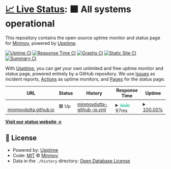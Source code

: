 # [📈 Live Status](https://minmoydutta.github.io/status): <!--live status--> **🟩 All systems operational**

This repository contains the open-source uptime monitor and status page for [Minmoy](https://minmoydutta.github.io/status), powered by [Upptime](https://github.com/upptime/upptime).

[![Uptime CI](https://github.com/minmoydutta/status/workflows/Uptime%20CI/badge.svg)](https://github.com/minmoydutta/status/actions?query=workflow%3A%22Uptime+CI%22)
[![Response Time CI](https://github.com/minmoydutta/status/workflows/Response%20Time%20CI/badge.svg)](https://github.com/minmoydutta/status/actions?query=workflow%3A%22Response+Time+CI%22)
[![Graphs CI](https://github.com/minmoydutta/status/workflows/Graphs%20CI/badge.svg)](https://github.com/minmoydutta/status/actions?query=workflow%3A%22Graphs+CI%22)
[![Static Site CI](https://github.com/minmoydutta/status/workflows/Static%20Site%20CI/badge.svg)](https://github.com/minmoydutta/status/actions?query=workflow%3A%22Static+Site+CI%22)
[![Summary CI](https://github.com/minmoydutta/status/workflows/Summary%20CI/badge.svg)](https://github.com/minmoydutta/status/actions?query=workflow%3A%22Summary+CI%22)

With [Upptime](https://upptime.js.org), you can get your own unlimited and free uptime monitor and status page, powered entirely by a GitHub repository. We use [Issues](https://github.com/minmoydutta/status/issues) as incident reports, [Actions](https://github.com/minmoydutta/status/actions) as uptime monitors, and [Pages](https://minmoydutta.github.io/status) for the status page.

<!--start: status pages-->
<!-- This summary is generated by Upptime (https://github.com/upptime/upptime) -->
<!-- Do not edit this manually, your changes will be overwritten -->
<!-- prettier-ignore -->
| URL | Status | History | Response Time | Uptime |
| --- | ------ | ------- | ------------- | ------ |
| <img alt="" src="https://icons.duckduckgo.com/ip3/minmoydutta.github.io.ico" height="13"> [minmoydutta.github.io](https://minmoydutta.github.io) | 🟩 Up | [minmoydutta-github-io.yml](https://github.com/minmoydutta/status/commits/HEAD/history/minmoydutta-github-io.yml) | <details><summary><img alt="Response time graph" src="./graphs/minmoydutta-github-io/response-time-week.png" height="20"> 97ms</summary><br><a href="https://minmoydutta.github.io/status/history/minmoydutta-github-io"><img alt="Response time 90" src="https://img.shields.io/endpoint?url=https%3A%2F%2Fraw.githubusercontent.com%2Fminmoydutta%2Fstatus%2FHEAD%2Fapi%2Fminmoydutta-github-io%2Fresponse-time.json"></a><br><a href="https://minmoydutta.github.io/status/history/minmoydutta-github-io"><img alt="24-hour response time 94" src="https://img.shields.io/endpoint?url=https%3A%2F%2Fraw.githubusercontent.com%2Fminmoydutta%2Fstatus%2FHEAD%2Fapi%2Fminmoydutta-github-io%2Fresponse-time-day.json"></a><br><a href="https://minmoydutta.github.io/status/history/minmoydutta-github-io"><img alt="7-day response time 97" src="https://img.shields.io/endpoint?url=https%3A%2F%2Fraw.githubusercontent.com%2Fminmoydutta%2Fstatus%2FHEAD%2Fapi%2Fminmoydutta-github-io%2Fresponse-time-week.json"></a><br><a href="https://minmoydutta.github.io/status/history/minmoydutta-github-io"><img alt="30-day response time 89" src="https://img.shields.io/endpoint?url=https%3A%2F%2Fraw.githubusercontent.com%2Fminmoydutta%2Fstatus%2FHEAD%2Fapi%2Fminmoydutta-github-io%2Fresponse-time-month.json"></a><br><a href="https://minmoydutta.github.io/status/history/minmoydutta-github-io"><img alt="1-year response time 90" src="https://img.shields.io/endpoint?url=https%3A%2F%2Fraw.githubusercontent.com%2Fminmoydutta%2Fstatus%2FHEAD%2Fapi%2Fminmoydutta-github-io%2Fresponse-time-year.json"></a></details> | <details><summary><a href="https://minmoydutta.github.io/status/history/minmoydutta-github-io">100.00%</a></summary><a href="https://minmoydutta.github.io/status/history/minmoydutta-github-io"><img alt="All-time uptime 100.00%" src="https://img.shields.io/endpoint?url=https%3A%2F%2Fraw.githubusercontent.com%2Fminmoydutta%2Fstatus%2FHEAD%2Fapi%2Fminmoydutta-github-io%2Fuptime.json"></a><br><a href="https://minmoydutta.github.io/status/history/minmoydutta-github-io"><img alt="24-hour uptime 100.00%" src="https://img.shields.io/endpoint?url=https%3A%2F%2Fraw.githubusercontent.com%2Fminmoydutta%2Fstatus%2FHEAD%2Fapi%2Fminmoydutta-github-io%2Fuptime-day.json"></a><br><a href="https://minmoydutta.github.io/status/history/minmoydutta-github-io"><img alt="7-day uptime 100.00%" src="https://img.shields.io/endpoint?url=https%3A%2F%2Fraw.githubusercontent.com%2Fminmoydutta%2Fstatus%2FHEAD%2Fapi%2Fminmoydutta-github-io%2Fuptime-week.json"></a><br><a href="https://minmoydutta.github.io/status/history/minmoydutta-github-io"><img alt="30-day uptime 100.00%" src="https://img.shields.io/endpoint?url=https%3A%2F%2Fraw.githubusercontent.com%2Fminmoydutta%2Fstatus%2FHEAD%2Fapi%2Fminmoydutta-github-io%2Fuptime-month.json"></a><br><a href="https://minmoydutta.github.io/status/history/minmoydutta-github-io"><img alt="1-year uptime 100.00%" src="https://img.shields.io/endpoint?url=https%3A%2F%2Fraw.githubusercontent.com%2Fminmoydutta%2Fstatus%2FHEAD%2Fapi%2Fminmoydutta-github-io%2Fuptime-year.json"></a></details>

<!--end: status pages-->

[**Visit our status website →**](https://minmoydutta.github.io/status)

## 📄 License

- Powered by: [Upptime](https://github.com/upptime/upptime)
- Code: [MIT](./LICENSE) © [Minmoy](https://minmoydutta.github.io/status)
- Data in the `./history` directory: [Open Database License](https://opendatacommons.org/licenses/odbl/1-0/)
